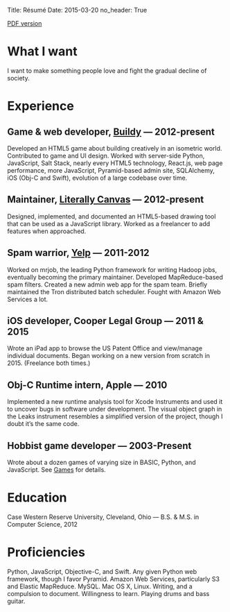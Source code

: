 Title: Résumé
Date: 2015-03-20
no_header: True

[PDF version](/downloads/Steve_Johnson_resume.pdf)

# What I want

I want to make something people love and fight the gradual decline of society.

# Experience

## Game & web developer, [Buildy](http://playbuild.com) — 2012-present

Developed an HTML5 game about building creatively in an isometric world.
Contributed to game and UI design. Worked with server-side Python, JavaScript,
Salt Stack, nearly every HTML5 technology, React.js, web page performance, more
JavaScript, Pyramid-based admin site, SQLAlchemy, iOS (Obj-C and Swift),
evolution of a large codebase over time.

## Maintainer, [Literally Canvas](http://literallycanvas.com) — 2012-present

Designed, implemented, and documented an HTML5-based drawing tool that can be used as a JavaScript library. Worked as a freelancer to add features when approached.

## Spam warrior, [Yelp](http://yelp.com) — 2011-2012

Worked on mrjob, the leading Python framework for writing Hadoop jobs, eventually becoming the primary maintainer. Developed MapReduce-based spam filters. Created a new admin web app for the spam team. Briefly maintained the Tron distributed batch scheduler. Fought with Amazon Web Services a lot.

## iOS developer, Cooper Legal Group — 2011 & 2015

Wrote an iPad app to browse the US Patent Office and view/manage individual documents. Began working on a new version from scratch in 2015. (Freelance both times.)

## Obj-C Runtime intern, Apple — 2010
Implemented a new runtime analysis tool for Xcode Instruments and used it to uncover bugs in software under development. The visual object graph in the Leaks instrument resembles a simplified version of the project, though I doubt it’s the same code.

## Hobbist game developer — 2003-Present

Wrote about a dozen games of varying size in BASIC, Python, and JavaScript. See [Games](/games.html) for details.

# Education

Case Western Reserve University, Cleveland, Ohio — B.S. & M.S. in Computer Science, 2012

# Proficiencies

Python, JavaScript, Objective-C, and Swift. Any given Python web framework, though I favor Pyramid. Amazon Web Services, particularly S3 and Elastic MapReduce.  MySQL. Mac OS X, Linux. Writing, and a compulsion to document. Willingness to learn. Playing drums and bass guitar.
